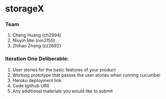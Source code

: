 # storageX
### Team
1.  Cheng Huang (ch2994)
2.  Niuyin Mei (nm3150)
3.  Zhihao Zhang (zz2692)

### Iteration One Deliberable:
1.  User stories for the basic features of your product
2.  Working prototype that passes the user stories when running cucumber
3.  Heroku deployment link
4.  Code (github URI)
5.  Any additional materials you would like to submit

